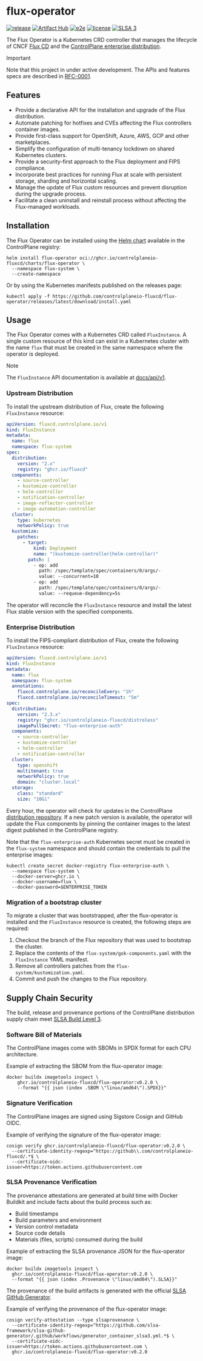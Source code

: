 # flux-operator

[![release](https://img.shields.io/github/release/controlplaneio-fluxcd/flux-operator/all.svg)](https://github.com/controlplaneio-fluxcd/flux-operator/releases)
[![Artifact Hub](https://img.shields.io/endpoint?url=https://artifacthub.io/badge/repository/flux-operator)](https://artifacthub.io/packages/helm/flux-operator/flux-operator)
[![e2e](https://github.com/controlplaneio-fluxcd/flux-operator/actions/workflows/e2e.yaml/badge.svg)](https://github.com/controlplaneio-fluxcd/flux-operator/actions/workflows/e2e.yaml)
[![license](https://img.shields.io/github/license/controlplaneio-fluxcd/flux-operator.svg)](https://github.com/controlplaneio-fluxcd/flux-operator/blob/main/LICENSE)
[![SLSA 3](https://slsa.dev/images/gh-badge-level3.svg)](#supply-chain-security)

The Flux Operator is a Kubernetes CRD controller that manages
the lifecycle of CNCF [Flux CD](https://fluxcd.io) and the
[ControlPlane enterprise distribution](https://github.com/controlplaneio-fluxcd/distribution).

> [!IMPORTANT]
> Note that this project in under active development.
> The APIs and features specs are described in
> [RFC-0001](https://github.com/controlplaneio-fluxcd/distribution/tree/main/rfcs/0001-flux-operator/README.md).

## Features

- Provide a declarative API for the installation and upgrade of the Flux distribution.
- Automate patching for hotfixes and CVEs affecting the Flux controllers container images.
- Provide first-class support for OpenShift, Azure, AWS, GCP and other marketplaces.
- Simplify the configuration of multi-tenancy lockdown on shared Kubernetes clusters.
- Provide a security-first approach to the Flux deployment and FIPS compliance.
- Incorporate best practices for running Flux at scale with persistent storage, sharding and horizontal scaling.
- Manage the update of Flux custom resources and prevent disruption during the upgrade process.
- Facilitate a clean uninstall and reinstall process without affecting the Flux-managed workloads.

## Installation

The Flux Operator can be installed using the
[Helm chart](https://github.com/controlplaneio-fluxcd/charts/tree/main/charts/flux-operator)
available in the ControlPlane registry:

```shell
helm install flux-operator oci://ghcr.io/controlplaneio-fluxcd/charts/flux-operator \
  --namespace flux-system \
  --create-namespace
```

Or by using the Kubernetes manifests published on the releases page:

```shell
kubectl apply -f https://github.com/controlplaneio-fluxcd/flux-operator/releases/latest/download/install.yaml
```

## Usage

The Flux Operator comes with a Kubernetes CRD called `FluxInstance`. A single custom resource of this kind
can exist in a Kubernetes cluster with the name `flux` that must be created in the same
namespace where the operator is deployed.

> [!NOTE]
> The `FluxInstance` API documentation is available at
> [docs/api/v1](https://github.com/controlplaneio-fluxcd/flux-operator/blob/main/docs/api/v1/fluxinstance.md).

### Upstream Distribution

To install the upstream distribution of Flux, create the following `FluxInstance` resource:

```yaml
apiVersion: fluxcd.controlplane.io/v1
kind: FluxInstance
metadata:
  name: flux
  namespace: flux-system
spec:
  distribution:
    version: "2.x"
    registry: "ghcr.io/fluxcd"
  components:
    - source-controller
    - kustomize-controller
    - helm-controller
    - notification-controller
    - image-reflector-controller
    - image-automation-controller
  cluster:
    type: kubernetes
    networkPolicy: true
  kustomize:
    patches:
      - target:
          kind: Deployment
          name: "(kustomize-controller|helm-controller)"
        patch: |
          - op: add
            path: /spec/template/spec/containers/0/args/-
            value: --concurrent=10
          - op: add
            path: /spec/template/spec/containers/0/args/-
            value: --requeue-dependency=5s
```

The operator will reconcile the `FluxInstance` resource and install
the latest Flux stable version with the specified components.

### Enterprise Distribution

To install the FIPS-compliant distribution of Flux, create the following `FluxInstance` resource:

```yaml
apiVersion: fluxcd.controlplane.io/v1
kind: FluxInstance
metadata:
  name: flux
  namespace: flux-system
  annotations:
    fluxcd.controlplane.io/reconcileEvery: "1h"
    fluxcd.controlplane.io/reconcileTimeout: "5m"
spec:
  distribution:
    version: "2.3.x"
    registry: "ghcr.io/controlplaneio-fluxcd/distroless"
    imagePullSecret: "flux-enterprise-auth"
  components:
    - source-controller
    - kustomize-controller
    - helm-controller
    - notification-controller
  cluster:
    type: openshift
    multitenant: true
    networkPolicy: true
    domain: "cluster.local"
  storage:
    class: "standard"
    size: "10Gi"
```

Every hour, the operator will check for updates in the ControlPlane
[distribution repository](https://github.com/controlplaneio-fluxcd/distribution).
If a new patch version is available, the operator will update the Flux components by pinning the
container images to the latest digest published in the ControlPlane registry.

Note that the `flux-enterprise-auth` Kubernetes secret must be created in the `flux-system` namespace
and should contain the credentials to pull the enterprise images:

```shell
kubectl create secret docker-registry flux-enterprise-auth \
  --namespace flux-system \
  --docker-server=ghcr.io \
  --docker-username=flux \
  --docker-password=$ENTERPRISE_TOKEN
```

### Migration of a bootstrap cluster

To migrate a cluster that was bootstrapped, after the flux-operator is installed
and the `FluxInstance` resource is created, the following steps are required:

1. Checkout the branch of the Flux repository that was used to bootstrap the cluster.
2. Replace the contents of the `flux-system/gok-components.yaml` with the `FluxInstance` YAML manifest.
3. Remove all controllers patches from the `flux-system/kustomization.yaml`.
4. Commit and push the changes to the Flux repository.

## Supply Chain Security

The build, release and provenance portions of the ControlPlane distribution supply chain meet
[SLSA Build Level 3](https://slsa.dev/spec/v1.0/levels).

### Software Bill of Materials

The ControlPlane images come with SBOMs in SPDX format for each CPU architecture.

Example of extracting the SBOM from the flux-operator image:

```shell
docker buildx imagetools inspect \
    ghcr.io/controlplaneio-fluxcd/flux-operator:v0.2.0 \
    --format "{{ json (index .SBOM \"linux/amd64\").SPDX}}"
```

### Signature Verification

The ControlPlane images are signed using Sigstore Cosign and GitHub OIDC.

Example of verifying the signature of the flux-operator image:

```shell
cosign verify ghcr.io/controlplaneio-fluxcd/flux-operator:v0.2.0 \
  --certificate-identity-regexp=^https://github\\.com/controlplaneio-fluxcd/.*$ \
  --certificate-oidc-issuer=https://token.actions.githubusercontent.com
```

### SLSA Provenance Verification

The provenance attestations are generated at build time with Docker Buildkit and
include facts about the build process such as:

- Build timestamps
- Build parameters and environment
- Version control metadata
- Source code details
- Materials (files, scripts) consumed during the build

Example of extracting the SLSA provenance JSON for the flux-operator image:

```shell
docker buildx imagetools inspect \
  ghcr.io/controlplaneio-fluxcd/flux-operator:v0.2.0 \
  --format "{{ json (index .Provenance \"linux/amd64\").SLSA}}"
```

The provenance of the build artifacts is generated with the official
[SLSA GitHub Generator](https://github.com/slsa-framework/slsa-github-generator).

Example of verifying the provenance of the flux-operator image:

```shell
cosign verify-attestation --type slsaprovenance \
  --certificate-identity-regexp=^https://github.com/slsa-framework/slsa-github-generator/.github/workflows/generator_container_slsa3.yml.*$ \
  --certificate-oidc-issuer=https://token.actions.githubusercontent.com \
  ghcr.io/controlplaneio-fluxcd/flux-operator:v0.2.0
```

